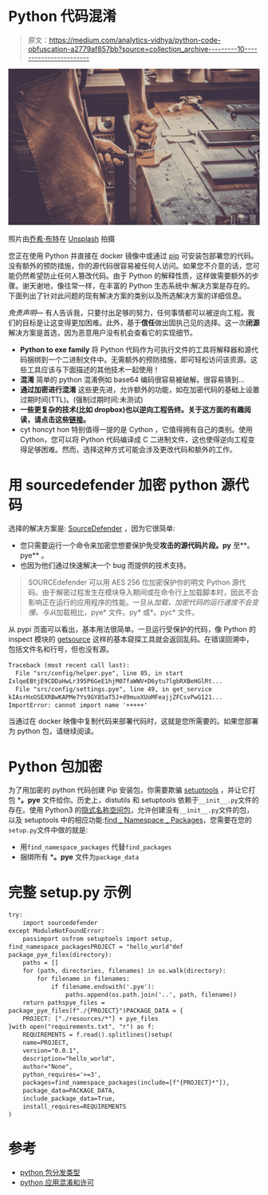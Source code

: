 # Python 代码混淆

> 原文：<https://medium.com/analytics-vidhya/python-code-obfuscation-a2779af857bb?source=collection_archive---------10----------------------->

![](img/89a9d18f6b0c9060ab7e27dd3639d4ef.png)

照片由[乔希·布特](https://unsplash.com/@joshboot?utm_source=medium&utm_medium=referral)在 [Unsplash](https://unsplash.com?utm_source=medium&utm_medium=referral) 拍摄

您正在使用 Python 并直接在 docker 镜像中或通过 [pip](https://pip.pypa.io/en/stable/) 可安装包部署您的代码。没有额外的预防措施，你的源代码很容易被任何人访问。如果您不介意的话，您可能仍然希望防止任何人篡改代码。由于 Python 的解释性质，这样做需要额外的步骤。谢天谢地，像往常一样，在丰富的 Python 生态系统中:解决方案是存在的。下面列出了针对此问题的现有解决方案的类别以及所选解决方案的详细信息。

*免责声明—* 有人告诉我，只要付出足够的努力，任何事情都可以被逆向工程。我们的目标是让这变得更加困难。此外，基于**信任**做出固执己见的选择。这一次**闭源**解决方案是首选，因为恶意用户没有机会查看它的实现细节。

*   **Python to exe family**
    将 Python 代码作为可执行文件的工具将解释器和源代码捆绑到一个二进制文件中。无需额外的预防措施，即可轻松访问该资源。这些工具应该与下面描述的其他技术一起使用！
*   **混淆** 简单的 python 混淆例如 base64 编码很容易被破解。很容易猜到…
*   **通过加密进行混淆**
    这些更先进，允许额外的功能，如在加密代码的基础上设置过期时间(TTL)。(强制过期时间:未测试)
*   **一些更复杂的技术(比如 dropbox)也以逆向工程告终。关于这方面的有趣阅读，请点击这些[链接](https://reverseengineering.stackexchange.com/questions/22648/best-way-to-protect-source-code-of-exe-program-running-on-python?)。**
*   cyt honcyt hon
    特别值得一提的是 Cython ，它值得拥有自己的类别。使用 Cython，您可以将 Python 代码编译成 C 二进制文件，这也使得逆向工程变得足够困难。然而，选择这种方式可能会涉及更改代码和额外的工作。

# 用 sourcedefender 加密 python 源代码

选择的解决方案是: [SourceDefender](https://pypi.org/project/sourcedefender/) ，因为它很简单:

*   您只需要运行一个命令来加密您想要保护免受**攻击的源代码片段。py** 至**。pye** 。
*   也因为他们通过快速解决一个 bug 而提供的技术支持。

> SOURCEdefender 可以用 AES 256 位加密保护你的明文 Python 源代码。由于解密过程发生在模块导入期间或在命令行上加载脚本时，因此不会影响正在运行的应用程序的性能。一旦从*加载，加密代码的运行速度不会变慢。与从*加载相比，pye* 文件。py* 或*。pyc* 文件。

从 pypi 页面可以看出，基本用法很简单。一旦运行受保护的代码，像 Python 的 inspect 模块的 [getsource](https://docs.python.org/3/library/inspect.html#inspect.getsource) 这样的基本窥探工具就会返回乱码。在错误回溯中，包括文件名和行号，但也没有源。

```
Traceback (most recent call last):
  File "src/config/helper.pye", line 85, in start
IxlqeEBtjE9CDDaHwLr395P6GeE1hjM07faWWV+D6ytu7lgbRXBeHGlRt...
  File "src/config/settings.pye", line 49, in get_service
kIAsrHxOSEXRBwKAPMe7Ys9GY85aT5J+d9muxXUoMFeajjZFCsvPwG121...
ImportError: cannot import name '+++++'
```

当通过在 docker 映像中复制代码来部署代码时，这就是您所需要的。如果您部署为 python 包，请继续阅读。

# Python 包加密

为了用加密的 python 代码创建 Pip 安装包，你需要欺骗 [setuptools](https://setuptools.readthedocs.io/en/latest/) ，并让它打包 ***。pye** 文件给你。历史上，distutils 和 setuptools 依赖于`__init__.py`文件的存在。使用 Python3 的[隐式名称空间包](https://www.python.org/dev/peps/pep-0420/)，允许创建没有`__init__.py`文件的包，以及 setuptools 中的相应功能:[find _ Namespace _ Packages](https://setuptools.readthedocs.io/en/latest/userguide/package_discovery.html#using-find-namespace-or-find-namespace-packages)，您需要在您的`setup.py`文件中做的就是:

*   用`find_namespace_packages` 代替`find_packages`
*   捆绑所有 ***。pye** 文件为`package_data`

# 完整 setup.py 示例

```
try:
    import sourcedefender
except ModuleNotFoundError:
    passimport osfrom setuptools import setup, find_namespace_packagesPROJECT = "hello_world"def package_pye_files(directory):
    paths = []
    for (path, directories, filenames) in os.walk(directory):
        for filename in filenames:
            if filename.endswith('.pye'):
                paths.append(os.path.join('..', path, filename))
    return pathspye_files = package_pye_files(f"./{PROJECT}")PACKAGE_DATA = {
    PROJECT: ["./resources/*"] + pye_files
}with open("requirements.txt", "r") as f:
    REQUIREMENTS = f.read().splitlines()setup(
    name=PROJECT,
    version="0.0.1",
    description="hello_world",
    author="None",
    python_requires='>=3',
    packages=find_namespace_packages(include=[f"{PROJECT}*"]),
    package_data=PACKAGE_DATA,
    include_package_data=True,
    install_requires=REQUIREMENTS
)
```

# 参考

*   [python 包分发类型](/ochrona/understanding-python-package-distribution-types-25d53308a9a)
*   [python 应用混淆和许可](https://vigneshgig.medium.com/python-application-obfuscate-and-licensing-7531f06d6296)